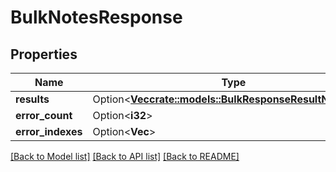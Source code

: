 # BulkNotesResponse

## Properties

Name | Type | Description | Notes
------------ | ------------- | ------------- | -------------
**results** | Option<[**Vec<crate::models::BulkResponseResultNoteNote>**](BulkResponseResultNoteNote.md)> |  | [optional]
**error_count** | Option<**i32**> |  | [optional]
**error_indexes** | Option<**Vec<i32>**> |  | [optional]

[[Back to Model list]](../README.md#documentation-for-models) [[Back to API list]](../README.md#documentation-for-api-endpoints) [[Back to README]](../README.md)


